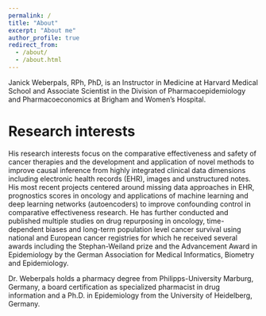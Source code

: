 ```yaml
---
permalink: /
title: "About"
excerpt: "About me"
author_profile: true
redirect_from: 
  - /about/
  - /about.html
---
```


Janick Weberpals, RPh, PhD, is an Instructor in Medicine at Harvard Medical School and Associate Scientist in the Division of Pharmacoepidemiology and Pharmacoeconomics at Brigham and Women’s Hospital.

# Research interests

His research interests focus on the comparative effectiveness and safety of cancer therapies and the development and application of novel methods to improve causal inference from highly integrated clinical data dimensions including electronic health records (EHR), images and unstructured notes. His most recent projects centered around missing data approaches in EHR, prognostics scores in oncology and applications of machine learning and deep learning networks (autoencoders) to improve confounding control in comparative effectiveness research. He has further conducted and published multiple studies on drug repurposing in oncology, time-dependent biases and long-term population level cancer survival using national and European cancer registries for which he received several awards including the Stephan-Weiland prize and the Advancement Award in Epidemiology by the German Association for Medical Informatics, Biometry and Epidemiology.

Dr. Weberpals holds a pharmacy degree from Philipps-University Marburg, Germany, a board certification as specialized pharmacist in drug information and a Ph.D. in Epidemiology from the University of Heidelberg, Germany.
